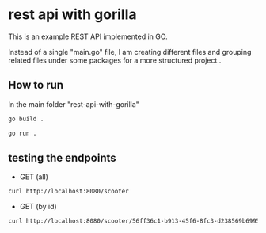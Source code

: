 # rest api with gorilla

This is an example REST API implemented in GO.

Instead of a single "main.go" file, I am creating different files and grouping related files under
some packages for a more structured project..

## How to run

In the main folder "rest-api-with-gorilla"

```bash
go build .
```

```bash
go run .
```

## testing the endpoints

* GET (all)

```bash
curl http://localhost:8080/scooter 
```

* GET (by id)

```bash
curl http://localhost:8080/scooter/56ff36c1-b913-45f6-8fc3-d238569b6995
```

